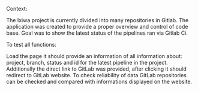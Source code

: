 Context:

The Ixiwa project is currently divided into many repositories in Gitlab. The application was created to provide a proper overview and control of code base. 
Goal was to show the latest status of the pipelines ran via Gitlab Ci. 

To test all functions:

Load the page it should provide an information of all information about: project, branch, status and id for the latest pipeline in the project. 
Additionally the direct link to GitLab was provided, after clicking it should redirect to GitLab website. 
To check reliability of data GitLab repositories can be checked and compared with informations displayed on the website. 